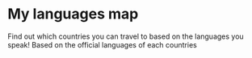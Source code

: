 # My languages map

Find out which countries you can travel to based on the languages you speak!
Based on the official languages of each countries